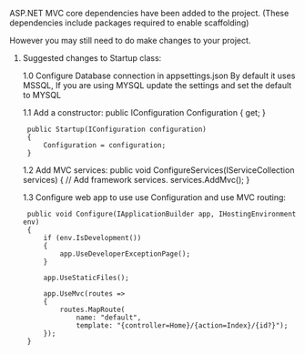﻿
ASP.NET MVC core dependencies have been added to the project.
(These dependencies include packages required to enable scaffolding)

However you may still need to do make changes to your project.

1. Suggested changes to Startup class:

    1.0 Configure Database connection in appsettings.json
        By default it uses MSSQL, If you are using MYSQL update the settings
        and set the default to MYSQL
        
    1.1 Add a constructor:
        public IConfiguration Configuration { get; }

        public Startup(IConfiguration configuration)
        {
            Configuration = configuration;
        }
    1.2 Add MVC services:
        public void ConfigureServices(IServiceCollection services)
        {
            // Add framework services.
            services.AddMvc();
       }

    1.3 Configure web app to use use Configuration and use MVC routing:

        public void Configure(IApplicationBuilder app, IHostingEnvironment env)
        {
            if (env.IsDevelopment())
            {
                app.UseDeveloperExceptionPage();
            }

            app.UseStaticFiles();

            app.UseMvc(routes =>
            {
                routes.MapRoute(
                    name: "default",
                    template: "{controller=Home}/{action=Index}/{id?}");
            });
        }
